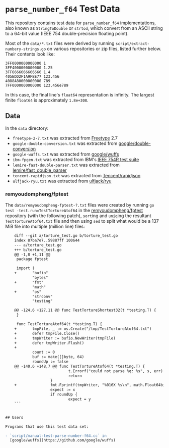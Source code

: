 # `parse_number_f64` Test Data

This repository contains test data for `parse_number_f64` implementations, also
known as `StringToDouble` or `strtod`, which convert from an ASCII string to a
64-bit value (IEEE 754 double-precision floating point).

Most of the `data/*.txt` files were derived by running
`script/extract-numbery-strings.go` on various repositories or zip files,
listed further below. Their contents look like:

    3FF0000000000000 1
    3FF4000000000000 1.25
    3FF6666666666666 1.4
    405EDD2F1A9FBE77 123.456
    4088A80000000000 789
    7FF0000000000000 123.456e789

In this case, the final line's `float64` representation is infinity. The
largest finite `float64` is approximately `1.8e+308`.


## Data

In the `data` directory:

- `freetype-2-7.txt` was extracted from [Freetype](https://www.freetype.org/)
  2.7
- `google-double-conversion.txt` was extracted from
  [google/double-conversion](https://github.com/google/double-conversion)
- `google-wuffs.txt` was extracted from
  [google/wuffs](https://github.com/google/wuffs)
- `ibm-fpgen.txt` was extracted from IBM's
  [IEEE 754R test suite](https://www.research.ibm.com/haifa/projects/verification/fpgen/test_suite_download.shtml)
- `lemire-fast-double-parser.txt` was extracted from
  [lemire/fast\_double\_parser](https://github.com/lemire/fast_double_parser)
- `tencent-rapidjson.txt` was extracted from
  [Tencent/rapidjson](https://github.com/Tencent/rapidjson)
- `ulfjack-ryu.txt` was extracted from
  [ulfjack/ryu](https://github.com/ulfjack/ryu)


### remyoudompheng/fptest

The `data/remyoudompheng-fptest-?.txt` files were created by running
`go test -test.run=TestTortureAtof64` in the
[remyoudompheng/fptest](https://github.com/remyoudompheng/fptest) repository
(with the following patch), `sort`ing  and `uniq`ing the resultant
`TestTortureAtof64.txt` file and then using `sed` to split what would be a 137
MiB file into multiple (million line) files:

```diff
    diff --git a/torture_test.go b/torture_test.go
    index 87ba7e7..59887ff 100644
    --- a/torture_test.go
    +++ b/torture_test.go
    @@ -1,8 +1,11 @@
     package fptest

     import (
    +       "bufio"
            "bytes"
    +       "fmt"
            "math"
    +       "os"
            "strconv"
            "testing"

    @@ -124,6 +127,11 @@ func TestTortureShortest32(t *testing.T) {
     }

     func TestTortureAtof64(t *testing.T) {
    +       tmpFile, _ := os.Create("/tmp/TestTortureAtof64.txt")
    +       defer tmpFile.Close()
    +       tmpWriter := bufio.NewWriter(tmpFile)
    +       defer tmpWriter.Flush()
    +
            count := 0
            buf := make([]byte, 64)
            roundUp := false
    @@ -140,6 +148,7 @@ func TestTortureAtof64(t *testing.T) {
                            t.Errorf("could not parse %q: %s", s, err)
                            return
                    }
    +               fmt.Fprintf(tmpWriter, "%016X %s\n", math.Float64bits(z), s)
                    expect := x
                    if roundUp {
                            expect = y
    ```


## Users

Programs that use this test data set:

- `script/manual-test-parse-number-f64.cc` in
  [google/wuffs](https://github.com/google/wuffs)
